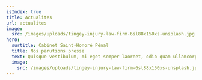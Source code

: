 ```yaml
---
isIndex: true
title: Actualites
url: actualites
image:
  src: /images/uploads/tingey-injury-law-firm-6sl88x150xs-unsplash.jpg
hero:
  surtitle: Cabinet Saint-Honoré Pénal
  title: Nos parutions presse
  text: Quisque vestibulum, mi eget semper laoreet, odio quam ullamcorper turpis, auctor fermentum magna leo eget nisi. Fusce id imperdiet nunc.
  image:
    src: /images/uploads/tingey-injury-law-firm-6sl88x150xs-unsplash.jpg
---
```

